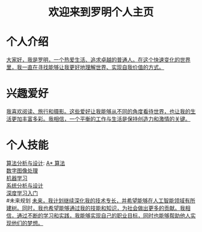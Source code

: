 # <center> 欢迎来到罗明个人主页 </center>

#  个人介绍
[大家好，我是罗明，一个热爱生活、追求卓越的普通人。在这个快速变化的世界里，我一直在寻找能够让我更好地理解世界、实现自我价值的方式。](https://chengwenwu.github.io/warehouse-management-system)<br>

#  兴趣爱好
[我喜欢阅读、旅行和摄影。这些爱好让我能够从不同的角度看待世界，也让我的生活更加丰富多彩。我相信，一个平衡的工作与生活是保持创造力和激情的关键。](https://chengwenwu.github.io/web2.0)

# 个人技能
[算法分析与设计](https://github.com/chengwenwu/algorithms-analysis-and-design): [A* 算法](https://chengwenwu.github.io/algorithms-analysis-and-design/A*%20algorithm)<br>
[数字图像处理](https://github.com/chengwenwu/digital-image-process)<br>
[机器学习](https://chengwenwu.github.io/ML/)<br>
[系统分析与设计](https://chengwenwu.github.io/OOAD) <br>
[深度学习入门](https://chengwenwu.github.io/DeepLearning)<br>
#未来规划
[未来，我计划继续深化我的技术专长，并希望能够在人工智能领域有所建树。同时，我也希望能够通过我的技能和知识，为社会做出更多的贡献。我相信，通过不断的学习和实践，我能够实现自己的职业目标，同时也能够帮助他人实现他们的梦想。](https://chengwenwu.github.io/DeepLearning)<br>
